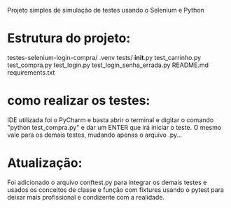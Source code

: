Projeto simples de simulação de testes usando o Selenium e Python

# Estrutura do projeto:

testes-selenium-login-compra/
    .venv
    tests/
        __init__.py
        test_carrinho.py
        test_compra.py
        test_login.py
        test_login_senha_errada.py
    README.md
    requirements.txt

# como realizar os testes:

IDE utilizada foi o PyCharm e basta abrir o terminal e digitar o comando "python test_compra.py" e dar um ENTER que irá iniciar o teste. O mesmo vale para os demais testes, mudando apenas o arquivo .py...

# Atualização:
Foi adicionado o arquivo conftest.py para integrar os demais testes e usados os conceitos de classe e função com fixtures usando o pytest para deixar mais profissional e condizente com a realidade.

